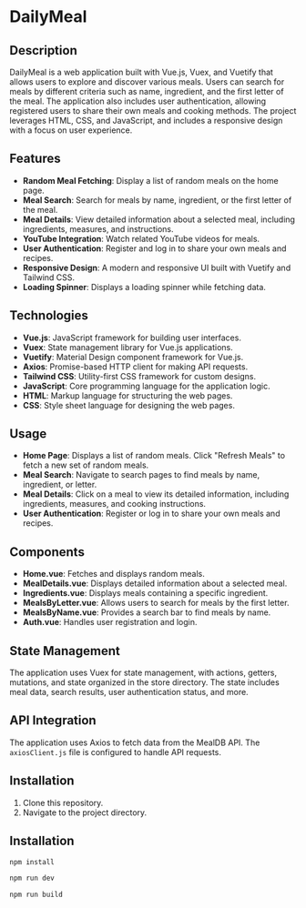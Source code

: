 # DailyMeal

## Description

DailyMeal is a web application built with Vue.js, Vuex, and Vuetify that allows users to explore and discover various meals. Users can search for meals by different criteria such as name, ingredient, and the first letter of the meal. The application also includes user authentication, allowing registered users to share their own meals and cooking methods. The project leverages HTML, CSS, and JavaScript, and includes a responsive design with a focus on user experience.

## Features

- **Random Meal Fetching**: Display a list of random meals on the home page.
- **Meal Search**: Search for meals by name, ingredient, or the first letter of the meal.
- **Meal Details**: View detailed information about a selected meal, including ingredients, measures, and instructions.
- **YouTube Integration**: Watch related YouTube videos for meals.
- **User Authentication**: Register and log in to share your own meals and recipes.
- **Responsive Design**: A modern and responsive UI built with Vuetify and Tailwind CSS.
- **Loading Spinner**: Displays a loading spinner while fetching data.

## Technologies

- **Vue.js**: JavaScript framework for building user interfaces.
- **Vuex**: State management library for Vue.js applications.
- **Vuetify**: Material Design component framework for Vue.js.
- **Axios**: Promise-based HTTP client for making API requests.
- **Tailwind CSS**: Utility-first CSS framework for custom designs.
- **JavaScript**: Core programming language for the application logic.
- **HTML**: Markup language for structuring the web pages.
- **CSS**: Style sheet language for designing the web pages.

## Usage
- **Home Page**: Displays a list of random meals. Click "Refresh Meals" to fetch a new set of random meals.
- **Meal Search**: Navigate to search pages to find meals by name, ingredient, or letter.
- **Meal Details**: Click on a meal to view its detailed information, including ingredients, measures, and cooking instructions.
- **User Authentication**: Register or log in to share your own meals and recipes.

## Components
- **Home.vue**: Fetches and displays random meals.
- **MealDetails.vue**: Displays detailed information about a selected meal.
- **Ingredients.vue**: Displays meals containing a specific ingredient.
- **MealsByLetter.vue**: Allows users to search for meals by the first letter.
- **MealsByName.vue**: Provides a search bar to find meals by name.
- **Auth.vue**: Handles user registration and login.

## State Management
The application uses Vuex for state management, with actions, getters, mutations, and state organized in the store directory. The state includes meal data, search results, user authentication status, and more.

## API Integration
The application uses Axios to fetch data from the MealDB API. The `axiosClient.js` file is configured to handle API requests.

## Installation
1. Clone this repository.
2. Navigate to the project directory.


## Installation


   ```sh
   npm install

   npm run dev
   
   npm run build



